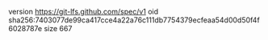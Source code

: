 version https://git-lfs.github.com/spec/v1
oid sha256:7403077de99ca417cce4a22a76c111db7754379ecfeaa54d00d50f4f6028787e
size 667
